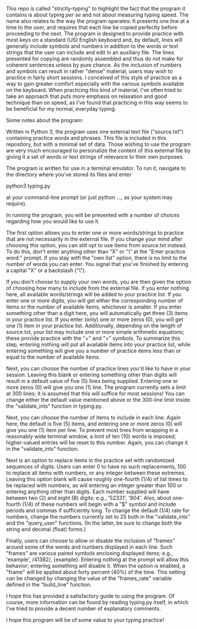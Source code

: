 
This repo is called "strictly-typing" to highlight the fact that the program it contains is about typing *per se* and not about measuring typing speed. The name also relates to the way the program operates: It presents one line at a time to the user, and requires that each line be copied perfectly before proceeding to the next. The program is designed to provide practice with most keys on a standard (US) English keyboard and, by default, lines will generally include symbols and numbers in addition to the words or text strings that the user can include and edit in an auxiliary file. The lines presented for copying are randomly assembled and thus do not make for coherent sentences unless by pure chance. As the inclusion of numbers and symbols can result in rather "dense" material, users may wish to practice in fairly short sessions. I conceived of this style of practice as a way to gain greater comfort especially with the various symbols available on the keyboard. When practicing this kind of material, I've often tried to take an approach that puts more emphasis on relaxation and good technique than on speed, as I've found that practicing in this way seems to be beneficial for my normal, everyday typing.

Some notes about the program:

Written in Python 3, the program uses one external text file ("source.txt") containing practice words and phrases. This file is included in this repository, but with a minimal set of data. Those wishing to use the program are very much encouraged to personalize the content of this external file by giving it a set of words or text strings of relevance to their own purposes.

The program is written for use in a terminal emulator. To run it, navigate to the directory where you've stored its files and enter

  python3 typing.py

at your command-line prompt (or just  python ..., as your system may require). 

In running the program, you will be presented with a number of choices regarding how you would like to use it.

The first option allows you to enter one or more words/strings to practice that are not necessarily in the external file. If you change your mind after choosing this option, you can still opt to use items from source.txt instead. To do this, don't enter anything other than "X" or "\\" at the "Enter practice word:" prompt. If you stay with the "own list" option, there is no limit to the number of words you can enter. You signal that you've finished by entering a capital "X" or a backslash ("\\").

If you don't choose to supply your own words, you are then given the option of choosing how many to include from the external file. If you enter nothing here, all available words/strings will be added to your practice list. If you enter one or more digits, you will get either the corresponding number of items or the number of available items, whichever is smaller. If you enter something other than a digit here, you will automatically get three (3) items in your practice list. If you enter (only) one or more zeros (0), you will get one (1) item in your practice list. Additionally, depending on the length of source.txt, your list may include one or more simple arithmetic equations; these provide practice with the "+" and "=" symbols. To summarize this step, entering nothing will put all available items into your practice list, while entering something will give you a number of practice items less than or equal to the number of available items.

Next, you can choose the number of practice lines you'd like to have in your session. Leaving this blank or entering something other than digits will result in a default value of five (5) lines being supplied. Entering one or more zeros (0) will give you one (1) line. The program currently sets a limit at 300 lines; it is assumed that this will suffice for most sessions! You can change either the default value mentioned above or the 300-line limit inside the "validate_ints" function in typing.py.

Next, you can choose the number of items to include in each line. Again here, the default is five (5) items, and entering one or more zeros (0) will give you one (1) item per line. To prevent most lines from wrapping in a reasonably wide terminal window, a limit of ten (10) words is imposed; higher-valued entries will be reset to this number. Again, you can change it in the "validate_ints" function.

Next is an option to replace items in the practice set with randomized sequences of digits. Users can enter 0 to have no such replacements, 100 to replace all items with numbers, or any integer between these extremes. Leaving this option blank will cause roughly one-fourth (1/4) of list itmes to be replaced with numbers, as will entering an integer greater than 100 or entering anything other than digits. Each number supplied will have between two (2) and eight (8) digits; e.g., '52331', '904'. Also, about one-fourth (1/4) of these numbers will begin with a "$" symbol and include periods and commas if sufficiently long. To change the default (1/4) rate for numbers, change the numbers currently set to 25 both in the "validate\_ints" and the "query\_user" functions. (In the latter, be sure to change both the string and decimal (float) forms.)

Finally, users can choose to allow or disable the inclusion of "frames" around some of the words and numbers displayed in each line. Such "frames" are various paired symbols enclosing displayed items; e.g., 'example', /41382/, {example}. Entering nothing at the prompt will allow this behavior; entering something will disable it. When the option is enabled, a "frame" will be applied about forty percent (40%) of the time. This setting can be changed by changing the value of the "frames\_rate" variable defined in the "build\_line" function.

I hope this has provided a satisfactory guide to using the program. Of course, more information can be found by reading typing.py itself, in which I've tried to provide a decent number of explanatory comments.

I hope this program will be of some value to your typing practice!

